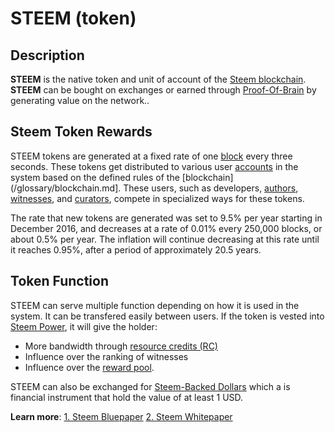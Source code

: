 # STEEM (token)

## Description

**STEEM** is the native token and unit of account of the [Steem blockchain](/glossary/steem-blockchain.md). **STEEM** can be bought on exchanges or earned through [Proof-Of-Brain](/glossary/proof-of-brain.md) by generating value on the network..  

## Steem Token Rewards

STEEM tokens are generated at a fixed rate of one [block](/glossary/block.md) every three seconds. These tokens get distributed to various user [accounts](/glossary/account.md) in the system based on the defined rules of the [blockchain](/glossary/blockchain.md]. These users, such as developers, [authors](/glossary/author.md), [witnesses](/glossary/witness.md), and [curators](/glossary/curator.md), compete in specialized ways for these tokens.

The rate that new tokens are generated was set to 9.5% per year starting in December 2016, and decreases at a rate of 0.01% every 250,000 blocks, or about 0.5% per year. The inflation will continue decreasing at this rate until it reaches 0.95%, after a period of approximately 20.5 years.

## Token Function

STEEM can serve multiple function depending on how it is used in the system. It can be transfered easily between users. If the token is vested into [Steem Power](/glossary/steem-power.md), it will give the holder:

- More bandwidth through [resource credits (RC)](/glossary/resource-credits.md)
- Influence over the ranking of witnesses
- Influence over the [reward pool](/glossary/reward-pool.md).

STEEM can also be exchanged for [Steem-Backed Dollars](/glossary/steem-backed-dollars.md) which  a is financial instrument that hold the value of at least 1 USD. 

**Learn more**:
[1. Steem Bluepaper](https://steem.io/steem-bluepaper.pdf)
[2. Steem Whitepaper](https://steem.io/SteemWhitePaper.pdf)
